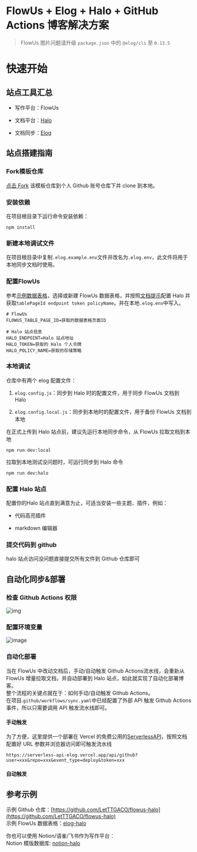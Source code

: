 # FlowUs + Elog + Halo + GitHub Actions 博客解决方案
> FlowUs 图片问题请升级 `package.json` 中的 `@elog/cli` 至 `0.13.5`

# 快速开始
## 站点工具汇总
- 写作平台：FlowUs

- 文档平台：[Halo](https://www.halo.run/)

- 文档同步：[Elog](https://github.com/LetTTGACO/elog)

## 站点搭建指南
### Fork模板仓库
[点击 Fork](https://github.com/elog-x/flowus-halo/fork) 该模板仓库到个人 Github 账号仓库下并 clone 到本地。
### 安装依赖
在项目根目录下运行命令安装依赖：
```shell
npm install
```
### 新建本地调试文件
在项目根目录中复制`.elog.example.env`文件并改名为`.elog.env`，此文件将用于本地同步文档时使用。
### 配置FlowUs
参考[示例数据表](https://flowus.cn/1874/share/e4e1e6dc-403b-45e6-b4cd-b3d8e6ae79b1)[格](https://flowus.cn/1874/share/e4e1e6dc-403b-45e6-b4cd-b3d8e6ae79b1)，选择或新建 FlowUs 数据表格，并按照[文档提示](https://elog.1874.cool/notion/gvnxobqogetukays#halo)配置 Halo 并获取`tablePageId endpoint token policyName`。并在本地`.elog.env`中写入。
```plaintext
# FlowUs
FLOWUS_TABLE_PAGE_ID=获取的数据表格页面ID

# Halo 站点信息
HALO_ENDPOINT=Halo 站点地址
HALO_TOKEN=获取的 Halo 个人令牌
HALO_POLICY_NAME=获取的存储策略
```
### 本地调试
仓库中有两个 elog 配置文件：
1. `elog.config.js`：同步到 Halo 时的配置文件，用于同步 FlowUs 文档到 Halo

1. `elog.config.local.js`：同步到本地时的配置文件，用于备份 FlowUs 文档到本地

在正式上传到 Halo 站点前，建议先运行本地同步命令，从 FlowUs 拉取文档到本地
```shell
npm run dev:local
```
拉取到本地测试没问题时，可运行同步到 Halo 命令
```shell
npm run dev:halo
```
### 配置 Halo 站点
配置你的Halo 站点直到满意为止，可适当安装一些主题、插件，例如：
- 代码高亮插件

- markdown 编辑器

### 提交代码到 github
halo 站点访问没问题直接提交所有文件到 Github 仓库即可
## 自动化同步&部署
### 检查 Github Actions 权限
![img](https://image.1874.cool/1874/202311082349660.png)
### 配置环境变量
![image](https://image.1874.cool/1874/202311301327995.jpg)
### 自动化部署
当在 FlowUs 中改动文档后，手动/自动触发 Github Actions流水线，会重新从 FlowUs 增量拉取文档，并自动部署到 Halo 站点，如此就实现了自动化部署博客。  
整个流程的关键点就在于：如何手动/自动触发 Github Actions。  
在项目.`github/workflows/sync.yaml`中已经配置了外部 API 触发 Github Actions 事件，所以只需要调用 API 触发流水线即可。
#### 手动触发
为了方便，这里提供一个部署在 Vercel 的免费公用的[ServerlessAPI](https://github.com/elog-x/serverless-api)，按照文档配置好 URL 参数并浏览器访问即可触发流水线
```shell
https://serverless-api-elog.vercel.app/api/github?user=xxx&repo=xxx&event_type=deploy&token=xxx
```
#### 自动触发
## 参考示例
示例 Github 仓库：[https://github.com/LetTTGACO/flowus-halo](https://github.com/LetTTGACO/flowus-halo)  
示例 FlowUs 数据表格：[elog-halo](https://flowus.cn/1874/share/e4e1e6dc-403b-45e6-b4cd-b3d8e6ae79b1)

你也可以使用 Notion/语雀/飞书作为写作平台：  
Notion 模版数据库: [notion-halo](https://www.notion.so/1874/b061632fc7d644eaa12f3e0f095938fb?v=7491fbb2415c43cf9752a7e4ad9f41a5&pvs=4)

